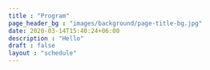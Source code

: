 ```yaml
---
title : "Program"
page_header_bg : "images/background/page-title-bg.jpg"
date: 2020-03-14T15:40:24+06:00
description : "Hello"
draft : false
layout : "schedule"
---
```

